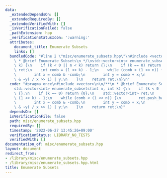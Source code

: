 ```yaml
---
data:
  _extendedDependsOn: []
  _extendedRequiredBy: []
  _extendedVerifiedWith: []
  _isVerificationFailed: false
  _pathExtension: hpp
  _verificationStatusIcon: ':warning:'
  attributes:
    document_title: Enumerate Subsets
    links: []
  bundledCode: "#line 2 \"misc/enumerate_subsets.hpp\"\n#include <vector>\n\n/**\n\
    \ * @brief Enumerate Subsets\n */\nstd::vector<int> enumerate_subsets(int n, int\
    \ k) {\n    if (k < 0 || n < k) return {};\n    if (k == 0) return {0};\n    std::vector<int>\
    \ ret;\n    int comb = (1 << k) - 1;\n    while (comb < (1 << n)) {\n        ret.push_back(comb);\n\
    \        int x = comb & -comb;\n        int y = comb + x;\n        comb = ((comb\
    \ & ~y) / x >> 1) | y;\n    }\n    return ret;\n}\n"
  code: "#pragma once\n#include <vector>\n\n/**\n * @brief Enumerate Subsets\n */\n\
    std::vector<int> enumerate_subsets(int n, int k) {\n    if (k < 0 || n < k) return\
    \ {};\n    if (k == 0) return {0};\n    std::vector<int> ret;\n    int comb =\
    \ (1 << k) - 1;\n    while (comb < (1 << n)) {\n        ret.push_back(comb);\n\
    \        int x = comb & -comb;\n        int y = comb + x;\n        comb = ((comb\
    \ & ~y) / x >> 1) | y;\n    }\n    return ret;\n}"
  dependsOn: []
  isVerificationFile: false
  path: misc/enumerate_subsets.hpp
  requiredBy: []
  timestamp: '2022-06-27 13:45:26+09:00'
  verificationStatus: LIBRARY_NO_TESTS
  verifiedWith: []
documentation_of: misc/enumerate_subsets.hpp
layout: document
redirect_from:
- /library/misc/enumerate_subsets.hpp
- /library/misc/enumerate_subsets.hpp.html
title: Enumerate Subsets
---
```

